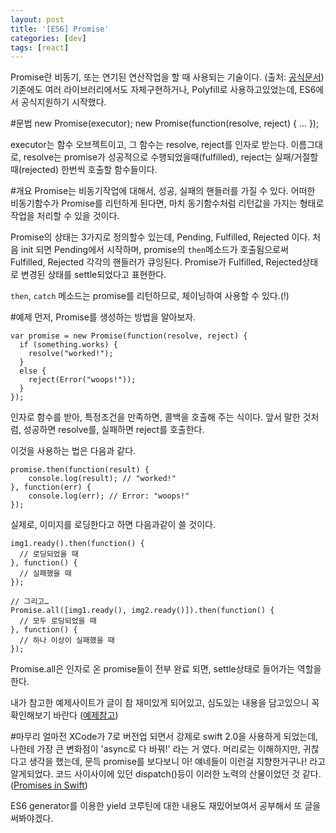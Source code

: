 ```yaml
---
layout: post
title: '[ES6] Promise'
categories: [dev]
tags: [react]
---
```

Promise란 비동기, 또는 연기된 연산작업을 할 때 사용되는 기술이다. (출처: [공식문서](https://developer.mozilla.org/en-US/docs/Web/JavaScript/Reference/Global_Objects/Promise)) 기존에도 여러 라이브러리에서도 자체구현하거나, Polyfill로 사용하고있었는데, ES6에서 공식지원하기 시작했다.

#문법
	new Promise(executor);
	new Promise(function(resolve, reject) { ... });
	
executor는 함수 오브젝트이고, 그 함수는 resolve, reject를 인자로 받는다. 이름그대로, resolve는 promise가 성공적으로 수행되었을때(fulfilled), reject는 실패/거절할때(rejected) 한번씩 호출할 함수들이다.

#개요
Promise는 비동기작업에 대해서, 성공, 실패의 핸들러를 가질 수 있다. 어떠한 비동기함수가 Promise를 리턴하게 된다면, 마치 동기함수처럼 리턴값을 가지는 형태로 작업을 처리할 수 있을 것이다.

Promise의 상태는 3가지로 정의할수 있는데,  Pending, Fulfilled, Rejected 이다. 처음 init 되면 Pending에서 시작하며, promise의 `then`메소드가 호출됨으로써 Fulfilled, Rejected 각각의 핸들러가 큐잉된다. Promise가 Fulfilled, Rejected상태로 변경된 상태를 settle되었다고 표현한다.

`then`, `catch` 메소드는 promise를 리턴하므로, 체이닝하여 사용할 수 있다.(!)

#예제
먼저, Promise를 생성하는 방법을 알아보자.

	var promise = new Promise(function(resolve, reject) {	
	  if (something.works) {
	    resolve("worked!");
	  }
	  else {
	    reject(Error("woops!"));
	  }
	});
	
인자로 함수를 받아, 특정조건을 만족하면, 콜백을 호출해 주는 식이다. 앞서 말한 것처럼, 성공하면 resolve를, 실패하면 reject를 호출한다.

이것을 사용하는 법은 다음과 같다.

	promise.then(function(result) {
		console.log(result); // "worked!"
	}, function(err) {
		console.log(err); // Error: "woops!"
	});
	
실제로, 이미지를 로딩한다고 하면 다음과같이 쓸 것이다.

	img1.ready().then(function() {
	  // 로딩되었을 때
	}, function() {
	  // 실패했을 때
	});

	// 그리고…
	Promise.all([img1.ready(), img2.ready()]).then(function() {
	  // 모두 로딩되었을 때
	}, function() {
	  // 하나 이상이 실패했을 때
	});

Promise.all은 인자로 온 promise들이 전부 완료 되면, settle상태로 들어가는 역할을 한다. 

내가 참고한 예제사이트가 글이 참 재미있게 되어있고, 심도있는 내용을 담고있으니 꼭 확인해보기 바란다
([예제참고](http://www.html5rocks.com/ko/tutorials/es6/promises/))

#마무리
얼마전 XCode가 7로 버전업 되면서 강제로 swift 2.0을 사용하게 되었는데, 나한테 가장 큰 변화점이 'async로 다 바꿔!' 라는 거 였다. 머리로는 이해하지만, 귀찮다고 생각을 했는데, 문득 promise를 보다보니 아! 얘네들이 이런걸 지향한거구나! 라고 알게되었다. 코드 사이사이에 있던 dispatch()등이 이러한 노력의 산물이었던 것 같다.([Promises in Swift](https://medium.com/@robringham/promises-in-swift-66f377c3e403))  

ES6 generator를 이용한 yield 코루틴에 대한 내용도 재밌어보여서 공부해서 또 글을 써봐야겠다. 